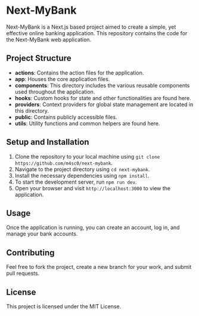# Next-MyBank

Next-MyBank is a Next.js based project aimed to create a simple, yet effective online banking application. This repository contains the code for the Next-MyBank web application.

## Project Structure

- **actions**: Contains the action files for the application.
- **app**: Houses the core application files.
- **components**: This directory includes the various reusable components used throughout the application.
- **hooks**: Custom hooks for state and other functionalities are found here.
- **providers**: Context providers for global state management are located in this directory.
- **public**: Contains publicly accessible files.
- **utils**: Utility functions and common helpers are found here.

## Setup and Installation

1. Clone the repository to your local machine using `git clone https://github.com/m4sc0/next-mybank`.
2. Navigate to the project directory using `cd next-mybank`.
3. Install the necessary dependencies using `npm install`.
4. To start the development server, run `npm run dev`.
5. Open your browser and visit `http://localhost:3000` to view the application.

## Usage

Once the application is running, you can create an account, log in, and manage your bank accounts.

## Contributing

Feel free to fork the project, create a new branch for your work, and submit pull requests.

## License

This project is licensed under the MIT License.
